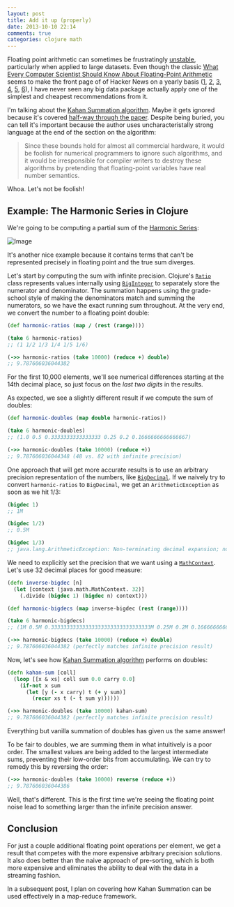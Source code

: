 ```yaml
---
layout: post
title: Add it up (properly)
date: 2013-10-10 22:14
comments: true
categories: clojure math
---
```

Floating point arithmetic can sometimes be frustratingly [unstable](https://en.wikipedia.org/wiki/Numerical_stability), particularly when applied to large datasets.  Even though the classic [What Every Computer Scientist Should Know About Floating-Point Arithmetic](http://docs.oracle.com/cd/E19957-01/806-3568/ncg_goldberg.html) seems to make the front page of of Hacker News on a yearly basis ([1](https://news.ycombinator.com/item?id=4815399), [2](https://news.ycombinator.com/item?id=1982332), [3](http://news.ycombinator.com/item?id=1937182), [4](http://news.ycombinator.com/item?id=1746797), [5](http://news.ycombinator.com/item?id=687604),
[6](http://news.ycombinator.com/item?id=453396)), I have never seen any big data package actually apply one of the simplest and cheapest recommendations from it.

I'm talking about the [Kahan Summation algorithm](https://en.wikipedia.org/wiki/Kahan_summation_algorithm).  Maybe it gets ignored because it's covered [half-way through the paper](http://docs.oracle.com/cd/E19957-01/806-3568/ncg_goldberg.html#1076).  Despite being buried, you can tell it's important because the author uses uncharacteristally strong language at the end of the section on the algorithm:

> Since these bounds hold for almost all commercial hardware, it would be foolish for numerical programmers to ignore such algorithms, and it would be irresponsible for compiler writers to destroy these algorithms by pretending that floating-point variables have real number semantics.

Whoa.  Let's not be foolish!

## Example: The Harmonic Series in Clojure
We're going to be computing a partial sum of the [Harmonic Series](https://en.wikipedia.org/wiki/Harmonic_series_\(mathematics\)):

![Image](http://upload.wikimedia.org/math/9/4/0/9402cf0c5599afa1a47d12d4a704e3de.png)

It's another nice example because it contains terms that can't be represented precisely in floating point and the true sum diverges.

Let's start by computing the sum with infinite precision.  Clojure's [`Ratio`](https://github.com/clojure/clojure/blob/229bf8fe9a751e4f48bb2b7ea57e27ebc43d26ae/src/jvm/clojure/lang/Ratio.java) class represents values internally using [`BigInteger`](http://docs.oracle.com/javase/7/docs/api/java/math/BigInteger.html) to separately store the numerator and denominator.  The summation happens using the grade-school style of making the denominators match and summing the numerators, so we have the exact running sum throughout.  At the very end, we convert the number to a floating point double:

```clojure
(def harmonic-ratios (map / (rest (range))))

(take 6 harmonic-ratios)
;; (1 1/2 1/3 1/4 1/5 1/6)

(->> harmonic-ratios (take 10000) (reduce +) double)
;; 9.787606036044382
```

For the first 10,000 elements, we'll see numerical differences starting at the 14th decimal place, so just focus on the *last two digits* in the results.

As expected, we see a slightly different result if we compute the sum of doubles:

```clojure
(def harmonic-doubles (map double harmonic-ratios))

(take 6 harmonic-doubles)
;; (1.0 0.5 0.3333333333333333 0.25 0.2 0.1666666666666667)

(->> harmonic-doubles (take 10000) (reduce +))
;; 9.787606036044348 (48 vs. 82 with infinite precision)
```

One approach that will get more accurate results is to use an arbitrary precision representation of the numbers, like [`BigDecimal`](http://docs.oracle.com/javase/7/docs/api/java/math/BigDecimal.html).  If we naively try to convert `harmonic-ratios` to `BigDecimal`, we get an `ArithmeticException` as soon as we hit 1/3:

```clojure
(bigdec 1)
;; 1M

(bigdec 1/2)
;; 0.5M

(bigdec 1/3)
;; java.lang.ArithmeticException: Non-terminating decimal expansion; no exact representable decimal result.
```

We need to explicitly set the precision that we want using a [`MathContext`](http://docs.oracle.com/javase/7/docs/api/java/math/MathContext.html).  Let's use 32 decimal places for good measure:

```clojure
(defn inverse-bigdec [n]
  (let [context (java.math.MathContext. 32)]
    (.divide (bigdec 1) (bigdec n) context)))

(def harmonic-bigdecs (map inverse-bigdec (rest (range))))

(take 6 harmonic-bigdecs)
;; (1M 0.5M 0.33333333333333333333333333333333M 0.25M 0.2M 0.16666666666666666666666666666667M)

(->> harmonic-bigdecs (take 10000) (reduce +) double)
;; 9.787606036044382 (perfectly matches infinite precision result)
```

Now, let's see how [Kahan Summation algorithm](https://en.wikipedia.org/wiki/Kahan_summation_algorithm) performs on doubles:

```clojure
(defn kahan-sum [coll]
  (loop [[x & xs] coll sum 0.0 carry 0.0]
    (if-not x sum
      (let [y (- x carry) t (+ y sum)]
        (recur xs t (- t sum y))))))

(->> harmonic-doubles (take 10000) kahan-sum)
;; 9.787606036044382 (perfectly matches infinite precision result)
```

Everything but vanilla summation of doubles has given us the same answer!

To be fair to doubles, we are summing them in what intuitively is a poor order.  The smallest values are being added to the largest intermediate sums, preventing their low-order bits from accumulating.  We can try to remedy this by reversing the order:

```clojure
(->> harmonic-doubles (take 10000) reverse (reduce +))
;; 9.787606036044386
```

Well, that's different.  This is the first time we're seeing the floating point noise lead to something larger than the infinite precision answer.

## Conclusion
For just a couple additional floating point operations per element, we get a result that competes with the more expensive arbitrary precision solutions.  It also does better than the naive approach of pre-sorting, which is both more expensive and eliminates the ability to deal with the data in a streaming fashion.

In a subsequent post, I plan on covering how Kahan Summation can be used effectively in a map-reduce framework.
